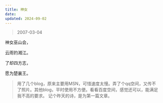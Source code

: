 ```yaml
---
title: 神女
date: 
updated: 2024-09-02
---
```


> 2007-03-04

神女巫山会，

云雨钓湘江。

了却四方志，

愿为楚襄王。

> 用了几个blog，原来主要用MSN，可惜速度太慢。弄了个qq空间，又传不了照片。其他blog，平时使用不方便。看看百度空间，感觉还可以，能满足我不高的要求。
> 记个昨天的诗，是为第一篇文章。